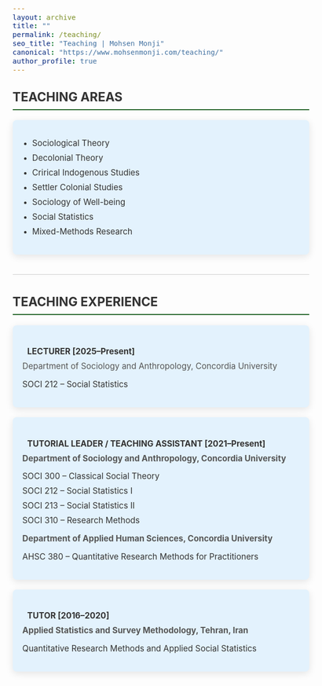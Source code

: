 ```yaml
---
layout: archive
title: ""
permalink: /teaching/
seo_title: "Teaching | Mohsen Monji"
canonical: "https://www.mohsenmonji.com/teaching/"
author_profile: true
---
```


<style>
  body {
    font-size: 1.05em;
  }
  h2 {
    border-bottom: 2px solid #1B5E20;
    font-weight: bold;
    padding-bottom: 10px;
    margin-top: 30px;
    color: #333;
  }
  ul {
    list-style: none;
    padding-left: 0;
  }
  ul li {
    margin-bottom: 10px;
  }
  .icon {
    margin-right: 10px;
    color: #1B5E20;
  }
  .teaching-section {
    margin-bottom: 40px;
  }
  .teaching-card {
    border-radius: 8px;
    padding: 20px;
    margin-bottom: 20px;
    color: #333333;
    box-shadow: 0px 4px 15px rgba(0, 0, 0, 0.1);
    background-color: #E3F2FD;
    text-align: justify;
  }
  .teaching-card h4 {
    font-weight: bold;
    margin-bottom: 10px;
    color: #333;
  }
  .teaching-card p {
    margin: 0;
    color: #555;
  }
  .teaching-list {
    padding-left: 15px;
  }
  .section-divider {
    border: 0;
    height: 1px;
    background: #cccccc;
    margin: 40px 0;
  }
</style>

<div class="teaching-section">
  <h2>TEACHING AREAS</h2>
  <div class="teaching-card">
    <ul class="teaching-list" style="list-style-type: disc; padding-left: 20px;">
      <li>Sociological Theory</li>
      <li>Decolonial Theory </li>
       <li>Crirical Indogenous Studies </li>
      <li>Settler Colonial Studies </li>
      <li>Sociology of Well-being</li>
      <li>Social Statistics</li>
      <li>Mixed-Methods Research</li>
    </ul>
  </div>
</div>

<hr class="section-divider">

<div class="teaching-section">
  <h2>TEACHING EXPERIENCE</h2>

  <div class="teaching-card">
    <h4><i class="fas fa-chalkboard-teacher icon"></i> LECTURER [2025–Present]</h4>
    <p>Department of Sociology and Anthropology, Concordia University</p>
    <ul>
      <li>SOCI 212 – Social Statistics</li>
    </ul>
  </div>

  <div class="teaching-card">
    <h4><i class="fas fa-chalkboard icon"></i> TUTORIAL LEADER / TEACHING ASSISTANT [2021–Present]</h4>
    <p><strong>Department of Sociology and Anthropology, Concordia University</strong></p>
    <ul>
     <li>SOCI 300 – Classical Social Theory</li>
      <li>SOCI 212 – Social Statistics I</li>
      <li>SOCI 213 – Social Statistics II</li>
      <li>SOCI 310 – Research Methods</li>
    </ul>

   <p><strong>Department of Applied Human Sciences, Concordia University</strong></p>
    <ul>
      <li>AHSC 380 – Quantitative Research Methods for Practitioners</li>
    </ul>
  </div>

  <div class="teaching-card">
    <h4><i class="fas fa-user-graduate icon"></i> TUTOR [2016–2020]</h4>
    <p><strong>Applied Statistics and Survey Methodology, Tehran, Iran</strong></p>
    <ul>
      <li>Quantitative Research Methods and Applied Social Statistics</li>
    </ul>
  </div>
</div>